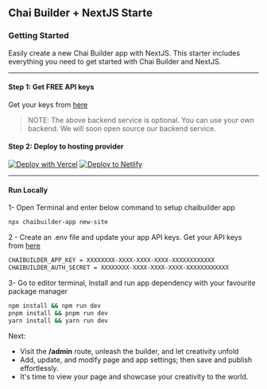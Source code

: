 ## Chai Builder + NextJS Starte

### Getting Started
Easily create a new Chai Builder app with NextJS. This starter includes everything you need to get started with Chai Builder and NextJS.

---

#### Step 1: Get FREE API keys 
Get your keys from [here](https://apps.chaibuilder.com)

> NOTE: The above backend service is optional. You can use your own backend. We will soon open source our backend service.


#### Step 2: Deploy to hosting provider
[![Deploy with Vercel](https://vercel.com/button)](https://vercel.com/new/clone?repository-url=https%3A%2F%2Fgithub.com%2Fchaibuilder%2Fchaibuilder-nextjs&env=CHAIBUILDER_APP_KEY,CHAIBUILDER_AUTH_SECRET&envDescription=API%20keys%20to%20use%20ChaiBuilder%20backend%20services&envLink=https%3A%2F%2Fchaibuilder.com%2Fdocs%2Fapi-keys)
[![Deploy to Netlify](https://www.netlify.com/img/deploy/button.svg)](https://app.netlify.com/start/deploy?repository=https://github.com/chaibuilder/chaibuilder-nextjs)

-----

#### Run Locally
1- Open Terminal and enter below command to setup chaibuilder app

```bash
npx chaibuilder-app new-site
```

2 - Create an .env file and update your app API keys. Get your API keys from [here](https://apps.chaibuilder.com)

```bash
CHAIBUILDER_APP_KEY = XXXXXXXX-XXXX-XXXX-XXXX-XXXXXXXXXXXX
CHAIBUILDER_AUTH_SECRET = XXXXXXXX-XXXX-XXXX-XXXX-XXXXXXXXXXXX
```

3- Go to editor terminal, Install and run app dependency with your favourite package manager

```bash
npm install && npm run dev
pnpm install && pnpm run dev
yarn install && yarn run dev
```


Next:
- Visit the **/admin** route, unleash the builder, and let creativity unfold
- Add, update, and modify page and app settings; then save and publish effortlessly.
- It's time to view your page and showcase your creativity to the world.
